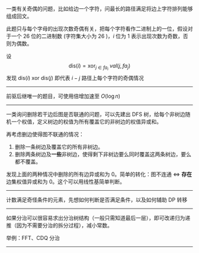一类有关奇偶的问题，比如给边一个字符，问最长的路径满足将边上字符排列能够组成回文。

此题只与每个字母的出现次数奇偶有关，把每个字符看作二进制上的一位，假设对于一个 $26$ 位的二进制数 (字符集大小为 $26$ )，$i$ 位为 $1$ 表示出现次数为奇数，否则为偶数。

设
$$
\mathrm {dis} (i) = \mathrm{xor}_{j \in fa_i}{ \ val (j, fa_j)}
$$
发现 $\mathrm{dis} (i) \ \mathrm{xor} \ \mathrm{dis} (j)$ 即代表 $i - j$ 路径上每个字符的奇偶情况

---

前驱后继唯一的题目，可使用倍增加速至 $O(\log n)$

---

一类询问删除若干边后图是否联通的问题，可以先建出 DFS 树，给每个非树边随机一个权值，定义树边的权值为所有覆盖它的非树边的权值异或和。

再考虑删边使得图不联通的情况：

1. 删除一条树边及覆盖它的所有非树边。
2. 删除两条树边及**一些**非树边，使得剩下非树边要么同时覆盖这两条树边，要么都不覆盖。

发现上面的两种情况中删除的所有边异或和为 $0$。简单的转化：图不连通 $\iff$ **存在**边集权值异或和为 $0$。这个可以用线性基简单判断。

---

计数满足奇怪条件的元素，先想如何判断是否满足条件，以及如何辅助 DP 转移

---

如果分治可以很容易求出分治树结构（一般只需知道最后一层），即可改递归为递推（因为不需要分治的拆分过程），减小常数。

举例：FFT、CDQ 分治

---
